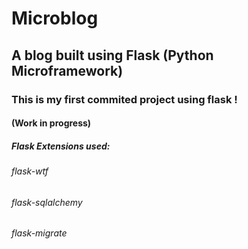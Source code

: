 # Microblog 
## A blog built using Flask (Python Microframework)
### This is my first commited project using flask ! 
#### (Work in progress)
##### Flask Extensions used: 
###### flask-wtf
###### flask-sqlalchemy
###### flask-migrate

